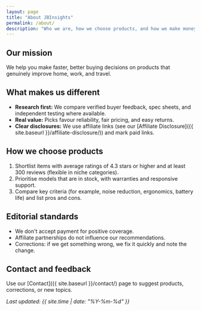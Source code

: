 ```yaml
---
layout: page
title: "About JBInsights"
permalink: /about/
description: "Who we are, how we choose products, and how we make money."
---
```


## Our mission
We help you make faster, better buying decisions on products that genuinely improve home, work, and travel.

## What makes us different
- **Research first:** We compare verified buyer feedback, spec sheets, and independent testing where available.
- **Real value:** Picks favour reliability, fair pricing, and easy returns.
- **Clear disclosures:** We use affiliate links (see our [Affiliate Disclosure]({{ site.baseurl }}/affiliate-disclosure/)) and mark paid links.

## How we choose products
1. Shortlist items with average ratings of 4.3 stars or higher and at least 300 reviews (flexible in niche categories).
2. Prioritise models that are in stock, with warranties and responsive support.
3. Compare key criteria (for example, noise reduction, ergonomics, battery life) and list pros and cons.

## Editorial standards
- We don't accept payment for positive coverage.
- Affiliate partnerships do not influence our recommendations.
- Corrections: if we get something wrong, we fix it quickly and note the change.

## Contact and feedback
Use our [Contact]({{ site.baseurl }}/contact/) page to suggest products, corrections, or new topics.

_Last updated: {{ site.time | date: "%Y-%m-%d" }}_

<script type="application/ld+json">
{
  "@context": "https://schema.org",
  "@type": "Organization",
  "name": "JBInsights",
  "url": "{{ site.url }}{{ site.baseurl }}/",
  "sameAs": []
}
</script>
